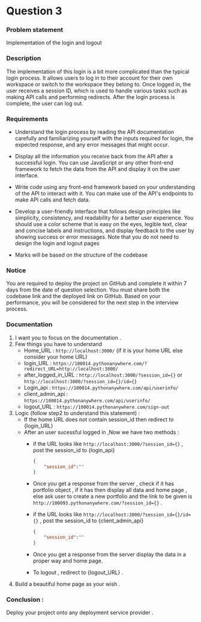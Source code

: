 # Question 3
### Problem statement 
Implementation of the login and logout
### Description 
The implementation of this login is a bit more complicated than the typical login process. It allows users to log in to their account for their own workspace or switch to the workspace they belong to. Once logged in, the user receives a session ID, which is used to handle various tasks such as making API calls and performing redirects. After the login process is complete, the user can log out.
### Requirements 
- Understand the login process by reading the API documentation carefully and familiarizing yourself with the inputs required for login, the expected response, and any error messages that might occur.

- Display all the information you receive back from the API after a successful login. You can use JavaScript or any other front-end framework to fetch the data from the API and display it on the user interface.

- Write code using any front-end framework based on your understanding of the API to interact with it. You can make use of the API's endpoints to make API calls and fetch data.

- Develop a user-friendly interface that follows design principles like simplicity, consistency, and readability for a better user experience. You should use a color scheme that is easy on the eyes, legible text, clear and concise labels and instructions, and display feedback to the user by showing success or error messages. Note that you do not need to design the login and logout pages
- Marks will be based on the structure of the codebase
### Notice
You are required to deploy the project on GitHub and complete it within 7 days from the date of question selection. You must share both the codebase link and the deployed link on GitHub. Based on your performance, you will be considered for the next step in the interview process.


### Documentation
1. I want you to focus on the documentation .
2. Few things you have to understand
    - Home_URL : `http://localhost:3000/` (if it is your home URL else consider your home URL)
    - login_URL : `https://100014.pythonanywhere.com/?redirect_URL=http://localhost:3000/`
    - after_logged_in_URL : `http://localhost:3000/?session_id={}` or `http://localhost:3000/?session_id={}/id={}`
    - Login_api : `https://100014.pythonanywhere.com/api/userinfo/`
    - client_admin_api : `https://100014.pythonanywhere.com/api/userinfo/`
    - logout_URL : `https://100014.pythonanywhere.com/sign-out` 
3. Logic (follow step2 to understand this statement) :
    - If the home URL does not contain session_id then redirect to {login_URL}
    - After an user sucessful logged in ,Now we have two methods :
         - if the URL looks like `http://localhost:3000/?session_id={}` , post the session_id to {login_api}
            ```json
            {
                "session_id":""
            }
            ```
        - Once you get a response from the server , check if it has portfolio object , if it has then display all data and home page , else ask user to create a new portfolio and the link to be given is `http://100093.pythonanywhere.com/?session_id={}` .

        - if the URL looks like `http://localhost:3000/?session_id={}/id={}` , post the session_id to {client_admin_api}
            ```json
            {
                "session_id":""
            }
            ```
        - Once you get a response from the server display the data in a proper way and home page.
        - To logout , redirect to {logout_URL} .
4. Build a beautiful home page as your wish .

### Conclusion :
Deploy your project onto any deployment service provider . 
